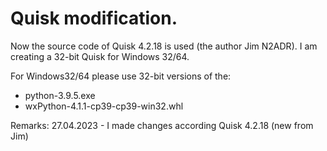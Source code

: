 # Quisk modification.
Now the source code of Quisk 4.2.18 is used (the author Jim N2ADR). 
I am creating a 32-bit Quisk for Windows 32/64.

For Windows32/64 please use 32-bit versions of the:
- python-3.9.5.exe
- wxPython-4.1.1-cp39-cp39-win32.whl

Remarks:
27.04.2023 - I made changes according Quisk 4.2.18 (new from Jim)
